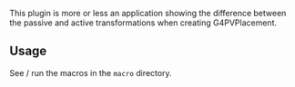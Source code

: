 This plugin is more or less an application showing the difference between
the passive and active transformations when creating G4PVPlacement.

Usage
-----
See / run the macros in the `macro` directory.
